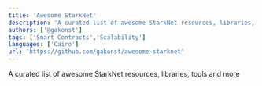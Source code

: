 ```yaml
---
title: 'Awesome StarkNet'
description: 'A curated list of awesome StarkNet resources, libraries, tools and more'
authors: ['@gakonst']
tags: ['Smart Contracts','Scalability']
languages: ['Cairo']
url: 'https://github.com/gakonst/awesome-starknet'
---
```


A curated list of awesome StarkNet resources, libraries, tools and more